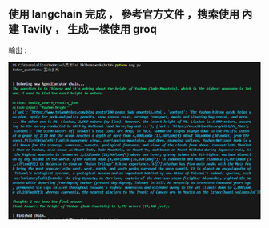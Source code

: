 ## 使用 langchain 完成 ， 參考官方文件 ，搜索使用 內建 Tavily ， 生成一樣使用 groq

[langchain]:https://python.langchain.com/v0.2/docs/introduction/

[groq文件]:https://python.langchain.com/v0.2/docs/integrations/chat/groq/

[tavily文件]:https://python.langchain.com/v0.2/docs/integrations/tools/tavily_search/#chaining

輸出 :

![](./result/hk10.PNG)

